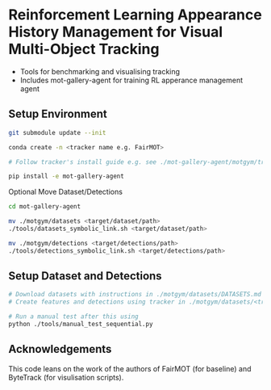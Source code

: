 # Reinforcement Learning Appearance History Management for Visual Multi-Object Tracking

- Tools for benchmarking and visualising tracking
- Includes mot-gallery-agent for training RL apperance management agent


## Setup Environment

```bash
git submodule update --init

conda create -n <tracker name e.g. FairMOT>

# Follow tracker's install guide e.g. see ./mot-gallery-agent/motgym/trackers/FairMOT/README.md

pip install -e mot-gallery-agent
```
Optional Move Dataset/Detections
```bash
cd mot-gallery-agent

mv ./motgym/datasets <target/dataset/path>
./tools/datasets_symbolic_link.sh <target/dataset/path>

mv ./motgym/detections <target/detections/path>
./tools/detections_symbolic_link.sh <target/detections/path>
```

## Setup Dataset and Detections
```bash
# Download datasets with instructions in ./motgym/datasets/DATASETS.md
# Create features and detections using tracker in ./motgym/datasets/<tracker>/<gen_dets_script> e.g. gen_fairmot_jde.py

# Run a manual test after this using 
python ./tools/manual_test_sequential.py
```

## Acknowledgements

This code leans on the work of the authors of FairMOT (for baseline) and ByteTrack (for visulisation scripts).